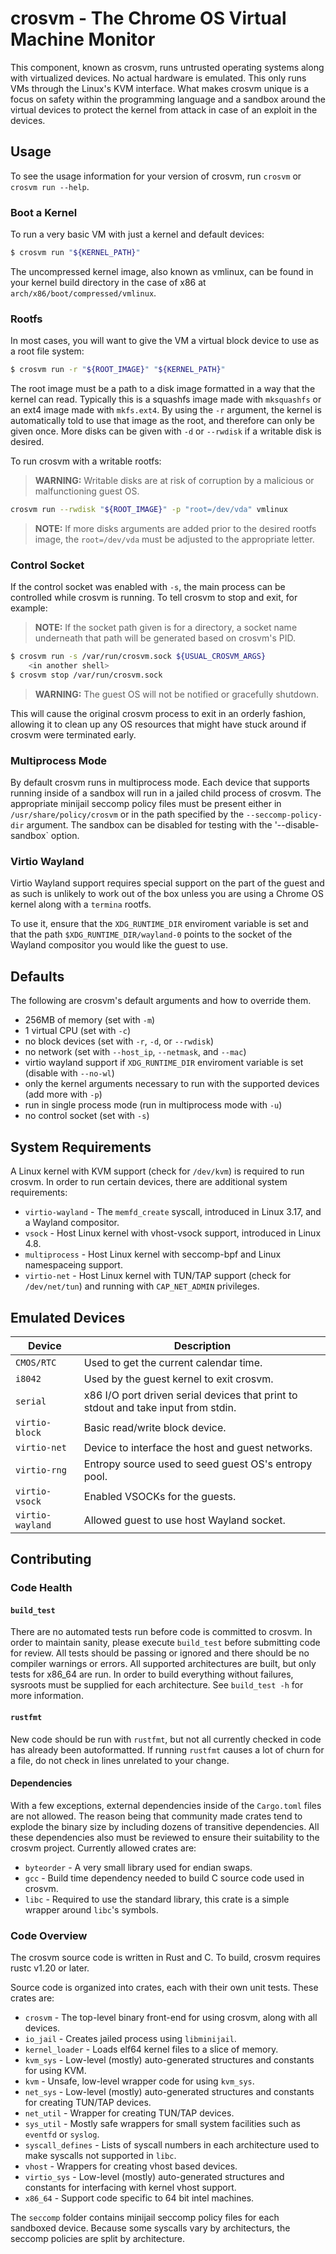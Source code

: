 # crosvm - The Chrome OS Virtual Machine Monitor

This component, known as crosvm, runs untrusted operating systems along with
virtualized devices. No actual hardware is emulated. This only runs VMs
through the Linux's KVM interface. What makes crosvm unique is a focus on
safety within the programming language and a sandbox around the virtual
devices to protect the kernel from attack in case of an exploit in the
devices.

## Usage

To see the usage information for your version of crosvm, run `crosvm` or `crosvm
run --help`.

### Boot a Kernel

To run a very basic VM with just a kernel and default devices:

```bash
$ crosvm run "${KERNEL_PATH}"
```

The uncompressed kernel image, also known as vmlinux, can be found in your kernel
build directory in the case of x86 at `arch/x86/boot/compressed/vmlinux`.

### Rootfs

In most cases, you will want to give the VM a virtual block device to use as a
root file system:

```bash
$ crosvm run -r "${ROOT_IMAGE}" "${KERNEL_PATH}"
```

The root image must be a path to a disk image formatted in a way that the kernel
can read. Typically this is a squashfs image made with `mksquashfs` or an ext4
image made with `mkfs.ext4`. By using the `-r` argument, the kernel is
automatically told to use that image as the root, and therefore can only be
given once. More disks can be given with `-d` or `--rwdisk` if a writable disk
is desired.

To run crosvm with a writable rootfs:

>**WARNING:** Writable disks are at risk of corruption by a malicious or
malfunctioning guest OS.
```bash
crosvm run --rwdisk "${ROOT_IMAGE}" -p "root=/dev/vda" vmlinux
```
>**NOTE:** If more disks arguments are added prior to the desired rootfs image,
the `root=/dev/vda` must be adjusted to the appropriate letter.

### Control Socket

If the control socket was enabled with `-s`, the main process can be controlled
while crosvm is running. To tell crosvm to stop and exit, for example:

>**NOTE:** If the socket path given is for a directory, a socket name underneath
that path will be generated based on crosvm's PID.
```bash
$ crosvm run -s /var/run/crosvm.sock ${USUAL_CROSVM_ARGS}
    <in another shell>
$ crosvm stop /var/run/crosvm.sock
```
>**WARNING:** The guest OS will not be notified or gracefully shutdown.

This will cause the original crosvm process to exit in an orderly fashion,
allowing it to clean up any OS resources that might have stuck around if crosvm
were terminated early.

### Multiprocess Mode

By default crosvm runs in multiprocess mode. Each device that supports running
inside of a sandbox will run in a jailed child process of crosvm. The
appropriate minijail seccomp policy files must be present either in
`/usr/share/policy/crosvm` or in the path specified by the
`--seccomp-policy-dir` argument. The sandbox can be disabled for testing with
the '--disable-sandbox` option.

### Virtio Wayland

Virtio Wayland support requires special support on the part of the guest and as
such is unlikely to work out of the box unless you are using a Chrome OS kernel
along with a `termina` rootfs.

To use it, ensure that the `XDG_RUNTIME_DIR` enviroment variable is set and that
the path `$XDG_RUNTIME_DIR/wayland-0` points to the socket of the Wayland
compositor you would like the guest to use.

## Defaults

The following are crosvm's default arguments and how to override them.

* 256MB of memory (set with `-m`)
* 1 virtual CPU (set with `-c`)
* no block devices (set with `-r`, `-d`, or `--rwdisk`)
* no network (set with `--host_ip`, `--netmask`, and `--mac`)
* virtio wayland support if `XDG_RUNTIME_DIR` enviroment variable is set (disable with `--no-wl`)
* only the kernel arguments necessary to run with the supported devices (add more with `-p`)
* run in single process mode (run in multiprocess mode with `-u`)
* no control socket (set with `-s`)

## System Requirements

A Linux kernel with KVM support (check for `/dev/kvm`) is required to run
crosvm. In order to run certain devices, there are additional system
requirements:

* `virtio-wayland` - The `memfd_create` syscall, introduced in Linux 3.17, and a Wayland compositor.
* `vsock` - Host Linux kernel with vhost-vsock support, introduced in Linux 4.8.
* `multiprocess` - Host Linux kernel with seccomp-bpf and Linux namespaceing support.
* `virtio-net` - Host Linux kernel with TUN/TAP support (check for `/dev/net/tun`) and running with `CAP_NET_ADMIN` privileges.

## Emulated Devices

| Device           | Description                                                                        |
|------------------|------------------------------------------------------------------------------------|
| `CMOS/RTC`       | Used to get the current calendar time.                                             |
| `i8042`          | Used by the guest kernel to exit crosvm.                                           |
| `serial`         | x86 I/O port driven serial devices that print to stdout and take input from stdin. |
| `virtio-block`   | Basic read/write block device.                                                     |
| `virtio-net`     | Device to interface the host and guest networks.                                   |
| `virtio-rng`     | Entropy source used to seed guest OS's entropy pool.                               |
| `virtio-vsock`   | Enabled VSOCKs for the guests.                                                     |
| `virtio-wayland` | Allowed guest to use host Wayland socket.                                          |

## Contributing

### Code Health

#### `build_test`

There are no automated tests run before code is committed to crosvm. In order to
maintain sanity, please execute `build_test` before submitting code for review.
All tests should be passing or ignored and there should be no compiler warnings
or errors. All supported architectures are built, but only tests for x86_64 are
run. In order to build everything without failures, sysroots must be supplied
for each architecture. See `build_test -h` for more information.

#### `rustfmt`

New code should be run with `rustfmt`, but not all currently checked in code has
already been autoformatted. If running `rustfmt` causes a lot of churn for a
file, do not check in lines unrelated to your change.

#### Dependencies

With a few exceptions, external dependencies inside of the `Cargo.toml` files
are not allowed. The reason being that community made crates tend to explode the
binary size by including dozens of transitive dependencies. All these
dependencies also must be reviewed to ensure their suitability to the crosvm
project. Currently allowed crates are:

* `byteorder` - A very small library used for endian swaps.
* `gcc` - Build time dependency needed to build C source code used in crosvm.
* `libc` - Required to use the standard library, this crate is a simple wrapper around `libc`'s symbols.

### Code Overview

The crosvm source code is written in Rust and C. To build, crosvm requires rustc
v1.20 or later.

Source code is organized into crates, each with their own unit tests. These
crates are:

* `crosvm` - The top-level binary front-end for using crosvm, along with all devices.
* `io_jail` - Creates jailed process using `libminijail`.
* `kernel_loader` - Loads elf64 kernel files to a slice of memory.
* `kvm_sys` - Low-level (mostly) auto-generated structures and constants for using KVM.
* `kvm` - Unsafe, low-level wrapper code for using `kvm_sys`.
* `net_sys` - Low-level (mostly) auto-generated structures and constants for creating TUN/TAP devices.
* `net_util` - Wrapper for creating TUN/TAP devices.
* `sys_util` - Mostly safe wrappers for small system facilities such as `eventfd` or `syslog`.
* `syscall_defines` - Lists of syscall numbers in each architecture used to make syscalls not supported in `libc`.
* `vhost` - Wrappers for creating vhost based devices.
* `virtio_sys` - Low-level (mostly) auto-generated structures and constants for interfacing with kernel vhost support.
* `x86_64` - Support code specific to 64 bit intel machines.

The `seccomp` folder contains minijail seccomp policy files for each sandboxed
device. Because some syscalls vary by architecturs, the seccomp policies are
split by architecture.
